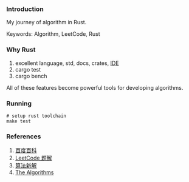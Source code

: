 ### Introduction

My journey of algorithm in Rust.

Keywords: Algorithm, LeetCode, Rust

### Why Rust

1. excellent language, std, docs, crates, [IDE](https://plugins.jetbrains.com/plugin/8182-rust)
2. cargo test
3. cargo bench

All of these features become powerful tools for developing algorithms.

### Running

```
# setup rust toolchain
make test
```

### References

1. [百度百科](https://baike.baidu.com/)
2. [LeetCode 题解](https://github.com/soulmachine/leetcode)
3. [算法新解](https://github.com/liuxinyu95/AlgoXY)
4. [The Algorithms](https://github.com/TheAlgorithms)
